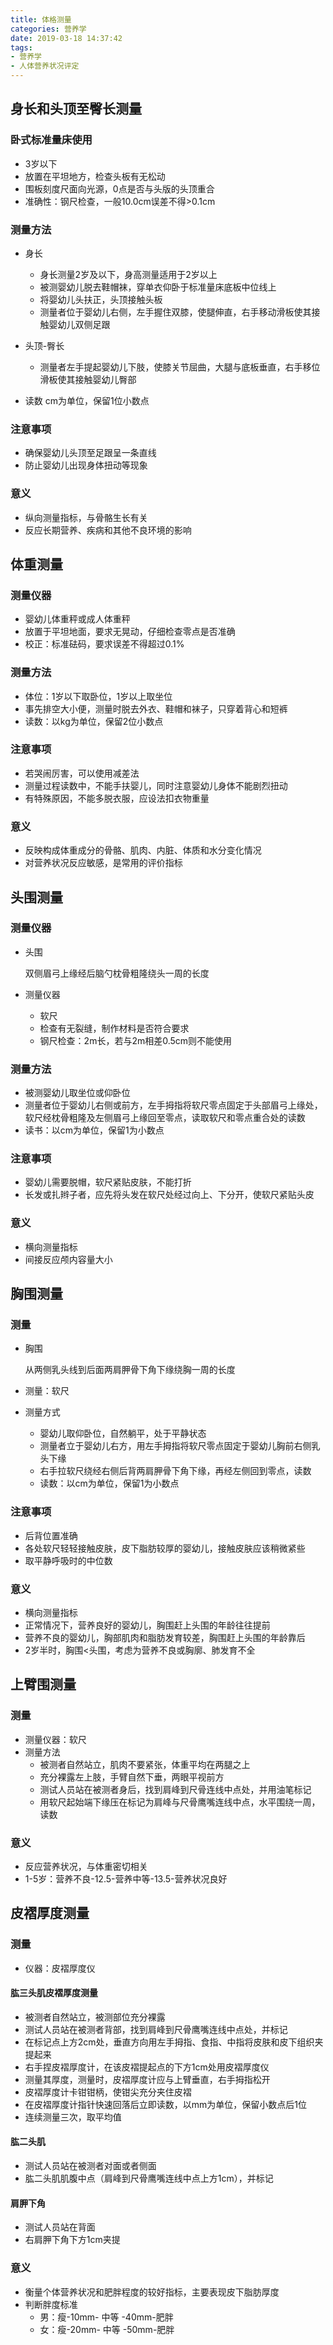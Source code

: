 ```yaml
---
title: 体格测量
categories: 营养学
date: 2019-03-18 14:37:42
tags:
- 营养学
- 人体营养状况评定
---
```


## 身长和头顶至臀长测量

### 卧式标准量床使用
- 3岁以下
- 放置在平坦地方，检查头板有无松动
- 围板刻度尺面向光源，0点是否与头版的头顶重合
- 准确性：钢尺检查，一般10.0cm误差不得>0.1cm

### 测量方法
- 身长
    - 身长测量2岁及以下，身高测量适用于2岁以上
    - 被测婴幼儿脱去鞋帽袜，穿单衣仰卧于标准量床底板中位线上
    - 将婴幼儿头扶正，头顶接触头板
    - 测量者位于婴幼儿右侧，左手握住双膝，使腿伸直，右手移动滑板使其接触婴幼儿双侧足跟

- 头顶-臀长
    - 测量者左手提起婴幼儿下肢，使膝关节屈曲，大腿与底板垂直，右手移位滑板使其接触婴幼儿臀部
- 读数
    cm为单位，保留1位小数点

### 注意事项
- 确保婴幼儿头顶至足跟呈一条直线
- 防止婴幼儿出现身体扭动等现象

### 意义
- 纵向测量指标，与骨骼生长有关
- 反应长期营养、疾病和其他不良环境的影响

## 体重测量

### 测量仪器
- 婴幼儿体重秤或成人体重秤
- 放置于平坦地面，要求无晃动，仔细检查零点是否准确
- 校正：标准砝码，要求误差不得超过0.1%

### 测量方法
- 体位：1岁以下取卧位，1岁以上取坐位
- 事先排空大小便，测量时脱去外衣、鞋帽和袜子，只穿着背心和短裤
- 读数：以kg为单位，保留2位小数点

### 注意事项
- 若哭闹厉害，可以使用减差法
- 测量过程读数中，不能手扶婴儿，同时注意婴幼儿身体不能剧烈扭动
- 有特殊原因，不能多脱衣服，应设法扣衣物重量

### 意义
- 反映构成体重成分的骨骼、肌肉、内脏、体质和水分变化情况
- 对营养状况反应敏感，是常用的评价指标

## 头围测量

### 测量仪器
- 头围

    双侧眉弓上缘经后脑勺枕骨粗隆绕头一周的长度

- 测量仪器
    - 软尺
    - 检查有无裂缝，制作材料是否符合要求
    - 钢尺检查：2m长，若与2m相差0.5cm则不能使用

### 测量方法
- 被测婴幼儿取坐位或仰卧位
- 测量者位于婴幼儿右侧或前方，左手拇指将软尺零点固定于头部眉弓上缘处，软尺经枕骨粗隆及左侧眉弓上缘回至零点，读取软尺和零点重合处的读数
- 读书：以cm为单位，保留1为小数点

### 注意事项
- 婴幼儿需要脱帽，软尺紧贴皮肤，不能打折
- 长发或扎辫子者，应先将头发在软尺处经过向上、下分开，使软尺紧贴头皮

### 意义
- 横向测量指标
- 间接反应颅内容量大小


## 胸围测量

### 测量
- 胸围

    从两侧乳头线到后面两肩胛骨下角下缘绕胸一周的长度

- 测量：软尺
- 测量方式
    - 婴幼儿取仰卧位，自然躺平，处于平静状态
    - 测量者立于婴幼儿右方，用左手拇指将软尺零点固定于婴幼儿胸前右侧乳头下缘
    - 右手拉软尺绕经右侧后背两肩胛骨下角下缘，再经左侧回到零点，读数
    - 读数：以cm为单位，保留1为小数点

### 注意事项
- 后背位置准确
- 各处软尺轻轻接触皮肤，皮下脂肪较厚的婴幼儿，接触皮肤应该稍微紧些
- 取平静呼吸时的中位数

### 意义
- 横向测量指标
- 正常情况下，营养良好的婴幼儿，胸围赶上头围的年龄往往提前
- 营养不良的婴幼儿，胸部肌肉和脂肪发育较差，胸围赶上头围的年龄靠后
- 2岁半时，胸围<头围，考虑为营养不良或胸廓、肺发育不全

## 上臂围测量

### 测量
- 测量仪器：软尺
- 测量方法
    - 被测者自然站立，肌肉不要紧张，体重平均在两腿之上
    - 充分裸露左上肢，手臂自然下垂，两眼平视前方
    - 测试人员站在被测者身后，找到肩峰到尺骨连线中点处，并用油笔标记
    - 用软尺起始端下缘压在标记为肩峰与尺骨鹰嘴连线中点，水平围绕一周，读数

### 意义
- 反应营养状况，与体重密切相关
- 1-5岁：营养不良-12.5-营养中等-13.5-营养状况良好

## 皮褶厚度测量

### 测量
- 仪器：皮褶厚度仪
#### 肱三头肌皮褶厚度测量
- 被测者自然站立，被测部位充分裸露
- 测试人员站在被测者背部，找到肩峰到尺骨鹰嘴连线中点处，并标记
- 在标记点上方2cm处，垂直方向用左手拇指、食指、中指将皮肤和皮下组织夹提起来
- 右手捏皮褶厚度计，在该皮褶提起点的下方1cm处用皮褶厚度仪
- 测量其厚度，测量时，皮褶厚度计应与上臂垂直，右手拇指松开
- 皮褶厚度计卡钳钳柄，使钳尖充分夹住皮褶
- 在皮褶厚度计指针快速回落后立即读数，以mm为单位，保留小数点后1位
- 连续测量三次，取平均值

#### 肱二头肌
- 测试人员站在被测者对面或者侧面
- 肱二头肌肌腹中点（肩峰到尺骨鹰嘴连线中点上方1cm），并标记

#### 肩胛下角
- 测试人员站在背面
- 右肩胛下角下方1cm夹提

### 意义
- 衡量个体营养状况和肥胖程度的较好指标，主要表现皮下脂肪厚度
- 判断胖度标准
    - 男：瘦-10mm- 中等 -40mm-肥胖
    - 女：瘦-20mm- 中等 -50mm-肥胖
